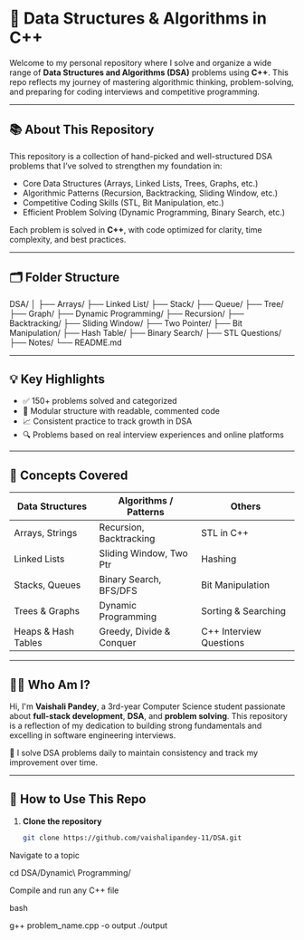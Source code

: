 # 🚀 Data Structures & Algorithms in C++

Welcome to my personal repository where I solve and organize a wide range of **Data Structures and Algorithms (DSA)** problems using **C++**. This repo reflects my journey of mastering algorithmic thinking, problem-solving, and preparing for coding interviews and competitive programming.

---

## 📚 About This Repository

This repository is a collection of hand-picked and well-structured DSA problems that I’ve solved to strengthen my foundation in:

- Core Data Structures (Arrays, Linked Lists, Trees, Graphs, etc.)
- Algorithmic Patterns (Recursion, Backtracking, Sliding Window, etc.)
- Competitive Coding Skills (STL, Bit Manipulation, etc.)
- Efficient Problem Solving (Dynamic Programming, Binary Search, etc.)

Each problem is solved in **C++**, with code optimized for clarity, time complexity, and best practices.

---

## 🗂️ Folder Structure

DSA/
│
├── Arrays/
├── Linked List/
├── Stack/
├── Queue/
├── Tree/
├── Graph/
├── Dynamic Programming/
├── Recursion/
├── Backtracking/
├── Sliding Window/
├── Two Pointer/
├── Bit Manipulation/
├── Hash Table/
├── Binary Search/
├── STL Questions/
├── Notes/
└── README.md


---

## 💡 Key Highlights

- ✅ 150+ problems solved and categorized
- 📂 Modular structure with readable, commented code
- 📈 Consistent practice to track growth in DSA
- 🔍 Problems based on real interview experiences and online platforms

---

## 🧠 Concepts Covered

| Data Structures      | Algorithms / Patterns   | Others                      |
|----------------------|-------------------------|-----------------------------|
| Arrays, Strings      | Recursion, Backtracking | STL in C++                  |
| Linked Lists         | Sliding Window, Two Ptr | Hashing                     |
| Stacks, Queues       | Binary Search, BFS/DFS  | Bit Manipulation            |
| Trees & Graphs       | Dynamic Programming     | Sorting & Searching         |
| Heaps & Hash Tables  | Greedy, Divide & Conquer| C++ Interview Questions     |

---

## 👩‍💻 Who Am I?

Hi, I'm **Vaishali Pandey**, a 3rd-year Computer Science student passionate about **full-stack development**, **DSA**, and **problem solving**. This repository is a reflection of my dedication to building strong fundamentals and excelling in software engineering interviews.

📌 I solve DSA problems daily to maintain consistency and track my improvement over time.

---

## 🧪 How to Use This Repo

1. **Clone the repository**
   ```bash
   git clone https://github.com/vaishalipandey-11/DSA.git

Navigate to a topic

cd DSA/Dynamic\ Programming/

Compile and run any C++ file

bash

g++ problem_name.cpp -o output
./output